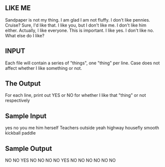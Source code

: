 <!-- RATING: HARD -->
<!-- NAME: LIKE ME HARD -->
## LIKE ME

Sandpaper is not my thing.
I am glad I am not fluffy.
I don't like pennies.
Cruise? Sure, I'd like that.
I like you, but I don't like me. I don't like him either.
Actually, I like everyone.
This is important. I like yes. I don't like no.
What else do I like?

## INPUT
Each file will contain a series of "things", one "thing" per line. Case does not affect whether I like something or not.

## The Output
For each line, print out YES or NO for whether I like that "thing" or not respectively

## Sample Input
yes
no
you
me
him
herself
Teachers
outside
yeah
highway
housefly
smooth
kickball
paddle

## Sample Output
NO
NO
YES
NO
NO
NO
NO
YES
NO
NO
NO
NO
NO
NO
